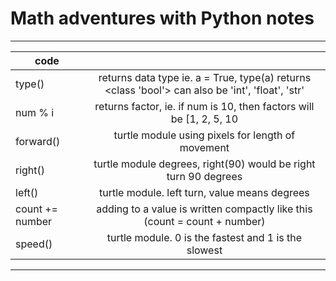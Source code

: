 # Math adventures with Python notes
_________________________________________________________________________________________________________________________________________________________________________________________________
code		                       					|     								|
-----------------------------------------------------------------------------|:-----------------------------------------------------------------------------------------------------------------:|
type()										| returns data type ie. a = True, type(a) returns <class 'bool'> can also be 'int', 'float', 'str'			|
num % i									| returns factor, ie. if num is 10, then factors will be [1, 2, 5, 10						|
forward()									| turtle module using pixels for length of movement									|
right()									| turtle module degrees, right(90) would be right turn 90 degrees							|
left()										| turtle module. left turn, value means degrees									|
count += number								| adding to a value is written compactly like this (count = count + number)						|
speed()									| turtle module. 0 is the fastest and 1 is the slowest								|
 
-------------------------------------------------------------------------------------------------------------------------------------------------------------------------------------------------	        
